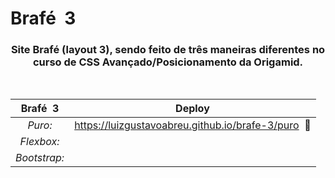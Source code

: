# Brafé  3

<div align="center">
 
### Site **Brafé (layout 3)**, sendo feito de três maneiras diferentes no <br> curso de CSS Avançado/Posicionamento da Origamid. 
<br>
 
|**Brafé  3**|**Deploy**|
|:---:|---|
|*Puro:*|https://luizgustavoabreu.github.io/brafe-3/puro  :construction:|
|*Flexbox:*||
|*Bootstrap:*||
 
</div>